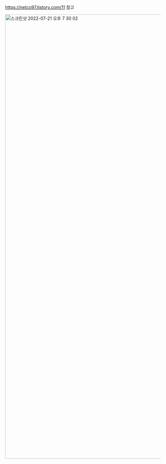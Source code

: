 https://netco97.tistory.com/11 참고


<img width="1440" alt="스크린샷 2022-07-21 오후 7 30 02" src="https://user-images.githubusercontent.com/101931428/180193073-acd6344d-db60-4bb7-9703-0b1fb3943aba.png">
